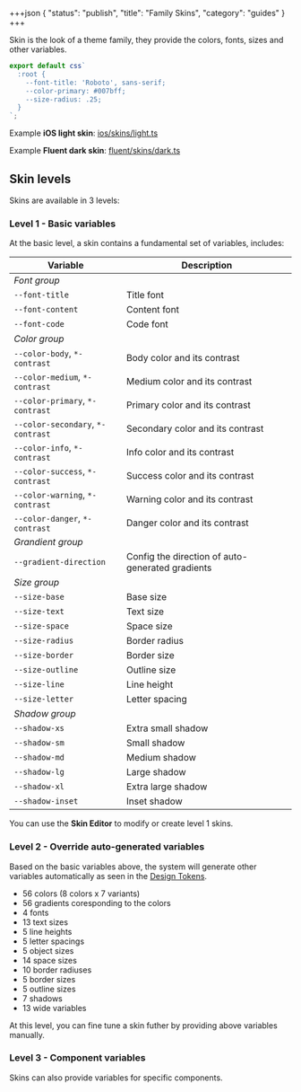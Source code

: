 +++json
{
  "status": "publish",
  "title": "Family Skins",
  "category": "guides"
}
+++

Skin is the look of a theme family, they provide the colors, fonts, sizes and other variables.

```ts
export default css`
  :root {
    --font-title: 'Roboto', sans-serif;
    --color-primary: #007bff;
    --size-radius: .25;
  }
`;
```

Example **iOS light skin**: [ios/skins/light.ts](https://github.com/tinijs/tinijs/blob/main/packages/ui/ui/styles/ios/skins/light.ts)

Example **Fluent dark skin**: [fluent/skins/dark.ts](https://github.com/tinijs/tinijs/blob/main/packages/ui/ui/styles/fluent/skins/dark.ts)

## Skin levels

Skins are available in 3 levels:

### Level 1 - Basic variables

At the basic level, a skin contains a fundamental set of variables, includes:

| Variable                          | Description                                      |
| --------------------------------- | ------------------------------------------------ |
| _Font group_                      |
| `--font-title`                    | Title font                                       |
| `--font-content`                  | Content font                                     |
| `--font-code`                     | Code font                                        |
| _Color group_                     |
| `--color-body`, `*-contrast`      | Body color and its contrast                      |
| `--color-medium`, `*-contrast`    | Medium color and its contrast                    |
| `--color-primary`, `*-contrast`   | Primary color and its contrast                   |
| `--color-secondary`, `*-contrast` | Secondary color and its contrast                 |
| `--color-info`, `*-contrast`      | Info color and its contrast                      |
| `--color-success`, `*-contrast`   | Success color and its contrast                   |
| `--color-warning`, `*-contrast`   | Warning color and its contrast                   |
| `--color-danger`, `*-contrast`    | Danger color and its contrast                    |
| _Grandient group_                 |
| `--gradient-direction`            | Config the direction of auto-generated gradients |
| _Size group_                      |
| `--size-base`                     | Base size                                        |
| `--size-text`                     | Text size                                        |
| `--size-space`                    | Space size                                       |
| `--size-radius`                   | Border radius                                    |
| `--size-border`                   | Border size                                      |
| `--size-outline`                  | Outline size                                     |
| `--size-line`                     | Line height                                      |
| `--size-letter`                   | Letter spacing                                   |
| _Shadow group_                    |
| `--shadow-xs`                     | Extra small shadow                               |
| `--shadow-sm`                     | Small shadow                                     |
| `--shadow-md`                     | Medium shadow                                    |
| `--shadow-lg`                     | Large shadow                                     |
| `--shadow-xl`                     | Extra large shadow                               |
| `--shadow-inset`                  | Inset shadow                                     |

You can use the **Skin Editor** to modify or create level 1 skins.

### Level 2 - Override auto-generated variables

Based on the basic variables above, the system will generate other variables automatically as seen in the [Design Tokens](/ui/design-token).

- 56 colors (8 colors x 7 variants)
- 56 gradients coresponding to the colors
- 4 fonts
- 13 text sizes
- 5 line heights
- 5 letter spacings
- 5 object sizes
- 14 space sizes
- 10 border radiuses
- 5 border sizes
- 5 outline sizes
- 7 shadows
- 13 wide variables

At this level, you can fine tune a skin futher by providing above variables manually.

### Level 3 - Component variables

Skins can also provide variables for specific components.
